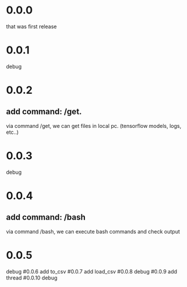 # 0.0.0
that was first release
# 0.0.1
debug
# 0.0.2
## add command: /get.  
via command /get, we can get files in local pc. (tensorflow models, logs, etc..)
# 0.0.3
debug
# 0.0.4
## add command: /bash
via command /bash, we can execute bash commands and check output
# 0.0.5
debug
#0.0.6
add to_csv
#0.0.7
add load_csv
#0.0.8
debug
#0.0.9
add thread
#0.0.10
debug